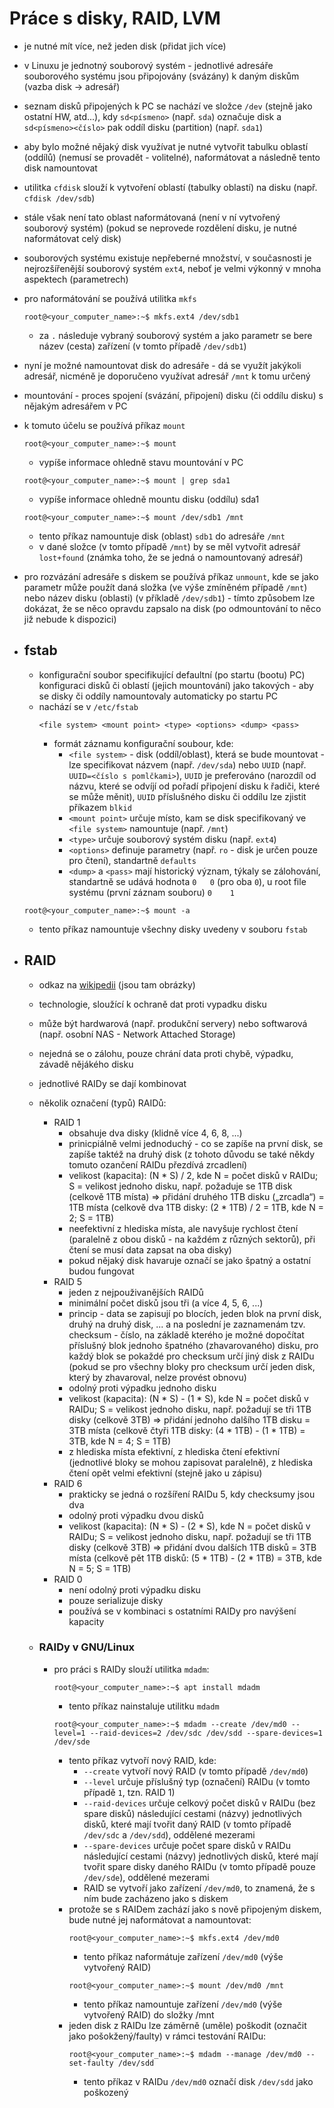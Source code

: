 # Práce s disky, RAID, LVM
- je nutné mít více, než jeden disk (přidat jich více)
- v Linuxu je jednotný souborový systém - jednotlivé adresáře souborového systému jsou připojovány (svázány) k daným diskům (vazba disk -> adresář)
- seznam disků připojených k PC se nachází ve složce ```/dev``` (stejně jako ostatní HW, atd...), kdy ```sd<písmeno>``` (např. ```sda```) označuje disk a ```sd<písmeno><číslo>``` pak oddíl disku (partition) (např. ```sda1```)
- aby bylo možné nějaký disk využívat je nutné vytvořit tabulku oblastí (oddílů) (nemusí se provadět - volitelné), naformátovat a následně tento disk namountovat
- utilitka ```cfdisk``` slouží k vytvoření oblastí (tabulky oblastí) na disku (např. ```cfdisk /dev/sdb```)
- stále však není tato oblast naformátovaná (není v ní vytvořený souborový systém) (pokud se neprovede rozdělení disku, je nutné naformátovat celý disk)
- souborových systému existuje nepřeberné množství, v současnosti je nejrozšířenější souborový systém ```ext4```, neboť je velmi výkonný v mnoha aspektech (parametrech)
- pro naformátování se používá utilitka ```mkfs```
  ```console
  root@<your_computer_name>:~$ mkfs.ext4 /dev/sdb1
  ```
  - za ```.``` následuje vybraný souborový systém a jako parametr se bere název (cesta) zařízení (v tomto případě ```/dev/sdb1```)
- nyní je možné namountovat disk do adresáře - dá se využít jakýkoli adresář, nicméně je doporučeno využívat adresář ```/mnt``` k tomu určený
- mountování - proces spojení (svázání, připojení) disku (či oddílu disku) s nějakým adresářem v PC
- k tomuto účelu se používá příkaz ```mount```
  ```console
  root@<your_computer_name>:~$ mount
  ```
  - vypíše informace ohledně stavu mountování v PC
  
  ```console
  root@<your_computer_name>:~$ mount | grep sda1
  ```
  - vypíše informace ohledně mountu disku (oddílu) sda1
  ```console
  root@<your_computer_name>:~$ mount /dev/sdb1 /mnt
  ```
  - tento příkaz namountuje disk (oblast) ```sdb1``` do adresáře ```/mnt```
  - v dané složce (v tomto případě ```/mnt```) by se měl vytvořit adresář ```lost+found``` (známka toho, že se jedná o namountovaný adresář)
- pro rozvázání adresáře s diskem se používá příkaz ```unmount```, kde se jako parametr může použít daná složka (ve výše zmíněném případě ```/mnt```) nebo název disku (oblasti) (v příkladě ```/dev/sdb1```) - tímto způsobem lze dokázat, že se něco opravdu zapsalo na disk (po odmountování to něco již nebude k dispozici)
- ## fstab
  - konfigurační soubor specifikující defaultní (po startu (bootu) PC) konfiguraci disků či oblastí (jejich mountování) jako takových - aby se disky či oddíly namountovaly automaticky po startu PC
  - nachází se v ```/etc/fstab```
    ```
    <file system> <mount point> <type> <options> <dump> <pass> 
    ```
    - formát záznamu konfigurační soubour, kde:
      - ```<file system>``` - disk (oddíl/oblast), která se bude mountovat - lze specifikovat názvem (např. ```/dev/sda```) nebo ```UUID``` (např. ```UUID=<číslo s pomlčkami>```), ```UUID``` je preferováno (narozdíl od názvu, které se odvíjí od pořadí připojení disku k řadiči, které se může měnit), ```UUID``` příslušného disku či oddílu lze zjistit příkazem ```blkid```
      - ```<mount point>``` určuje místo, kam se disk specifikovaný ve ```<file system>``` namountuje (např. ```/mnt```)
      - ```<type>``` určuje souborový systém disku (např. ```ext4```)
      - ```<options>``` definuje parametry (např. ```ro``` - disk je určen pouze pro čtení), standartně ```defaults```
      - ```<dump>``` a ```<pass>``` mají historický význam, týkaly se zálohování, standartně se udává hodnota ```0   0``` (pro oba ```0```), u root file systému (první záznam souboru) ```0    1```
  ```console
  root@<your_computer_name>:~$ mount -a
  ```
  - tento příkaz namountuje všechny disky uvedeny v souboru ```fstab```

- ## RAID
  - odkaz na [wikipedii](https://cs.wikipedia.org/wiki/RAID) (jsou tam obrázky)
  - technologie, sloužící k ochraně dat proti vypadku disku
  - může být hardwarová (např. produkční servery) nebo softwarová (např. osobní NAS - Network Attached Storage)
  - nejedná se o zálohu, pouze chrání data proti chybě, výpadku, závadě nějákého disku
  - jednotlivé RAIDy se dají kombinovat
  - několik označení (typů) RAIDů:
    - RAID 1
      - obsahuje dva disky (klidně více 4, 6, 8, ...)
      - prinicpiálně velmi jednoduchý - co se zapíše na první disk, se zapíše taktéž na druhý disk (z tohoto důvodu se také někdy tomuto ozančení RAIDu přezdívá zrcadlení)
      - velikost (kapacita): (N * S) / 2, kde N = počet disků v RAIDu; S = velikost jednoho disku, např. požaduje se 1TB disk (celkově 1TB místa) => přidání druhého 1TB disku („zrcadla“) = 1TB místa (celkově dva 1TB disky: (2 * 1TB) / 2 = 1TB, kde N = 2; S = 1TB)
      - neefektivní z hlediska místa, ale navyšuje rychlost čtení (paralelně z obou disků - na každém z různých sektorů), při čtení se musí data zapsat na oba disky)
      - pokud nějaký disk havaruje označí se jako špatný a ostatní budou fungovat
    - RAID 5
      - jeden z nejpouživanějších RAIDů
      - minimální počet disků jsou tři (a více 4, 5, 6, ...)
      - princip - data se zapisují po blocích, jeden blok na první disk, druhý na druhý disk, ... a na poslední je zaznamenám tzv. checksum - číslo, na základě kterého je možné dopočítat příslušný blok jednoho špatného (zhavarovaného) disku, pro každý blok se pokaždé pro checksum určí jiný disk z RAIDu (pokud se pro všechny bloky pro checksum určí jeden disk, který by zhavaroval, nelze provést obnovu)
      - odolný proti výpadku jednoho disku
      - velikost (kapacita): (N * S) - (1 * S), kde N = počet disků v RAIDu; S = velikost jednoho disku, např. požadují se tři 1TB disky (celkově 3TB) => přidání jednoho dalšího 1TB disku = 3TB místa (celkově čtyři 1TB disky: (4 * 1TB) - (1 * 1TB) = 3TB, kde N = 4; S = 1TB)
      - z hlediska místa efektivní, z hlediska čtení efektivní (jednotlivé bloky se mohou zapisovat paralelně), z hlediska čtení opět velmi efektivní (stejně jako u zápisu)
    - RAID 6
      - prakticky se jedná o rozšíření RAIDu 5, kdy checksumy jsou dva
      - odolný proti výpadku dvou disků 
      - velikost (kapacita): (N * S) - (2 * S), kde N = počet disků v RAIDu; S = velikost jednoho disku, např. požadují se tři 1TB disky (celkově 3TB) => přidání dvou dalších 1TB disků = 3TB místa (celkově pět 1TB disků: (5 * 1TB) - (2 * 1TB) = 3TB, kde N = 5; S = 1TB)
    - RAID 0
      - není odolný proti výpadku disku
      - pouze serializuje disky
      - používá se v kombinaci s ostatními RAIDy pro navýšení kapacity

  - ### RAIDy v GNU/Linux
    - pro práci s RAIDy slouží utilitka ```mdadm```:
      ```console
      root@<your_computer_name>:~$ apt install mdadm
      ```
      - tento příkaz nainstaluje utilitku ```mdadm```
      ```console
      root@<your_computer_name>:~$ mdadm --create /dev/md0 --level=1 --raid-devices=2 /dev/sdc /dev/sdd --spare-devices=1 /dev/sde
      ```
      - tento příkaz vytvoří nový RAID, kde:
        - ```--create``` vytvoří nový RAID (v tomto případě ```/dev/md0```)
        - ```--level``` určuje příslušný typ (označení) RAIDu (v tomto případě ```1```, tzn. RAID 1)
        - ```--raid-devices``` určuje celkový počet disků v RAIDu (bez spare disků) následující cestami (názvy) jednotlivých disků, které mají tvořit daný RAID (v tomto případě ```/dev/sdc``` a ```/dev/sdd```), oddělené mezerami
        - ```--spare-devices``` určuje počet spare disků v RAIDu následující cestami (názvy) jednotlivých disků, které mají tvořit spare disky daného RAIDu (v tomto případě pouze ```/dev/sde```), oddělené mezerami
        - RAID se vytvoří jako zařízení ```/dev/md0```, to znamená, že s ním bude zacházeno jako s diskem
      - protože se s RAIDem zachází jako s nově připojeným diskem, bude nutné jej naformátovat a namountovat:
        ```console
        root@<your_computer_name>:~$ mkfs.ext4 /dev/md0
        ```
        - tento příkaz naformátuje zařízení ```/dev/md0``` (výše vytvořený RAID)
        ```console
        root@<your_computer_name>:~$ mount /dev/md0 /mnt
        ```
        - tento příkaz namountuje zařízení ```/dev/md0``` (výše vytvořený RAID) do složky /mnt
      - jeden disk z RAIDu lze záměrně (uměle) poškodit (označit jako pošokžený/faulty) v rámci testování RAIDu:
        ```console
        root@<your_computer_name>:~$ mdadm --manage /dev/md0 --set-faulty /dev/sdd
        ```
        - tento příkaz v RAIDu ```/dev/md0``` označí disk ```/dev/sdd``` jako poškozený
     
